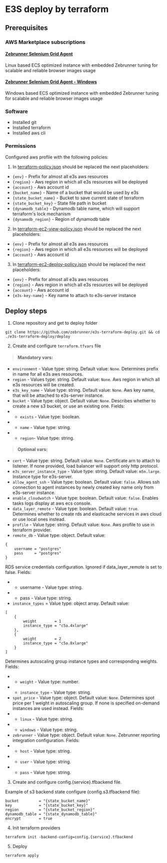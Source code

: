 # E3S deploy by terraform

## Prerequisites

### AWS Marketplace subscriptions

#### [Zebrunner Selenium Grid Agent](https://aws.amazon.com/marketplace/pp/prodview-qykvcpnstrlzi?sr=0-2&ref_=beagle&applicationId=AWSMPContessa)
Linux based ECS optimized instance with embedded Zebrunner tuning for scalable and reliable browser images usage

#### [Zebrunner Selenium Grid Agent - Windows](https://aws.amazon.com/marketplace/pp/prodview-wmwdyq54i36jy?sr=0-4&ref_=beagle&applicationId=AWSMPContessa)
Windows based ECS optimized instance with embedded Zebrunner tuning for scalable and reliable browser images usage

### Software

* Installed git
* Installed terraform
* Installed aws cli

### Permissions

Configured aws profile with the following policies:

1. In [terraform-policy.json](policies/terraform-policy.json) should be replaced the next placeholders:
* `{env}` - Prefix for almost all e3s aws resources
* `{region}` - Aws region in which all e3s resources will be deployed
* `{account}` - Aws account id
* `{bucket_name}` - Name of a bucket that would be used by e3s
* `{state_bucket_name}` - Bucket to save current state of terraform
* `{state_bucket_key}` - State file path in bucket
* `{dynamodb_table}` - Dynamodb table name, which will support terraform's lock mechanism
* `{dynamodb_region}` - Region of dynamodb table

2. In [terraform-ec2-view-policy.json](policies/terraform-ec2-view-policy.json) should be replaced the next placeholders:
* `{env}` - Prefix for almost all e3s aws resources
* `{region}` - Aws region in which all e3s resources will be deployed
* `{account}` - Aws account id

3. In [terraform-ec2-deploy-policy.json](policies/terraform-ec2-deploy-policy.json) should be replaced the next placeholders:
* `{env}` - Prefix for almost all e3s aws resources
* `{region}` - Aws region in which all e3s resources will be deployed
* `{account}` - Aws account id
* `{e3s-key-name}` - Key name to attach to e3s-server instance

## Deploy steps

1. Clone repository and get to deploy folder

```
git clone https://github.com/zebrunner/e3s-terraform-deploy.git && cd ./e3s-terraform-deploy/deploy
```

2. Create and configure `terraform.tfvars` file

> #### Mandatory vars:

* `environment` - Value type: string. Default value: `None`. Determines prefix in name for all e3s aws resources.
* `region` - Values type: string. Default value: `None`. Aws region in which all e3s resources will be created.
* `e3s_key_name` - Value type: string. Default value: `None`. Aws key name, that will be attached to e3s-server instance.
* `bucket` - Value type: object. Default value: `None`. Describes whether to create a new s3 bucket, or use an existing one. Fields:
* * `exists` - Value type: boolean.
* * `name` - Value type: string. 
* * `region`- Value type: string. 

> #### Optional vars:

* `cert` - Value type: string. Default value: `None`. Certificate arn to attach to listener. If none provided, load balancer will support only http protocol.
* `e3s_server_instance_type` - Value type: string. Default value: `m5n.large`. Instance type for e3s-server.
* `allow_agent_ssh` - Value type: boolean. Default value: `false`. Allows ssh connection to agent instances by newly created key name only from e3s-server instance.
* `enable_cloudwatch` - Value type: boolean. Default value: `false`. Enables tasks logs display at aws ecs console.
* `data_layer_remote` - Value type: boolean. Default value: `true`. Determines whether to create rds and elasticache services in aws cloud or use local ones instead.
* `profile` - Value type: string. Default value: `None`. Aws profile to use in terraform provider.
* `remote_db` - Value type: object. Default value: 
```
{
    username = "postgres"
    pass     = "postgres"
}
```
RDS service credentials configuration. Ignored if data_layer_remote is set to false. Fields:
* * username - Value type: string.
* * pass - Value type: string.
* `instance_types` =  Value type: object array. Default value:
```
[
    {
        weight        = 1
        instance_type = "c5a.4xlarge"
    },
    {
        weight        = 2
        instance_type = "c5a.8xlarge"
    }
]
```
Determines autoscaling group instance types and corresponding weights. Fields:
* * `weight` - Value type: number.
* * `instance_type` - Value type: string.
* `spot_price` - Value type: object. Default value: `None`. Determines spot price per 1 weight in autoscaling group. If none is specified on-demand instances are used instead. Fields:
* * `linux` - Value type: string.
* * `windows` - Value type: string.
* `zebrunner` - Value type: object. Default value: `None`. Zebrunner reporting integration configuration. Fields:
* * `host` - Value type: string.
* * `user` - Value type: string.
* * `pass` - Value type: string.

3. Create and configure config.{service}.tfbackend file.

Example of s3 backend state configure (config.s3.tfbackend file):

```
bucket         = "{state_bucket_name}"
key            = "{state_bucket_key}"
region         = "{state_bucket_region}"
dynamodb_table = "{state_dynamodb_table}"
encrypt        = true
```

4. Init terraform providers

```
terraform init -backend-config=config.{service}.tfbackend
```

5. Deploy

```
terraform apply
```
